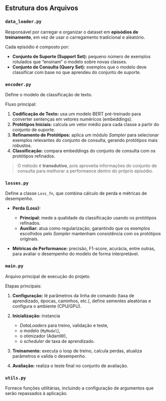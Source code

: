 ## Estrutura dos Arquivos

### `data_loader.py`

Responsável por carregar e organizar o dataset em **episódios de treinamento**, em vez de usar o carregamento tradicional e aleatório.

Cada episódio é composto por:

* **Conjunto de Suporte (Support Set):** pequeno número de exemplos rotulados que “ensinam” o modelo sobre novas classes.
* **Conjunto de Consulta (Query Set):** exemplos que o modelo deve classificar com base no que aprendeu do conjunto de suporte.


### `encoder.py`

Define o modelo de classificação de texto.

Fluxo principal:

1. **Codificação de Texto:** usa um modelo BERT pré-treinado para converter sentenças em vetores numéricos (embeddings).
2. **Protótipos Iniciais:** calcula um vetor médio para cada classe a partir do conjunto de suporte.
3. **Refinamento de Protótipos:** aplica um módulo *Sampler* para selecionar exemplos relevantes do conjunto de consulta, gerando protótipos mais robustos.
4. **Classificação:** compara embeddings do conjunto de consulta com os protótipos refinados.

> O método é **transdutivo**, pois aproveita informações do conjunto de consulta para melhorar a performance dentro do próprio episódio.


### `losses.py`

Define a classe `Loss_fn`, que combina cálculo de perda e métricas de desempenho.

* **Perda (Loss):**

  * **Principal:** mede a qualidade da classificação usando os protótipos refinados.
  * **Auxiliar:** atua como regularização, garantindo que os exemplos escolhidos pelo *Sampler* mantenham consistência com os protótipos originais.

* **Métricas de Performance:** precisão, F1-score, acurácia, entre outras, para avaliar o desempenho do modelo de forma interpretável.


### `main.py`

Arquivo principal de execução do projeto.

Etapas principais:

1. **Configuração:** lê parâmetros da linha de comando (taxa de aprendizado, épocas, caminhos, etc.), define sementes aleatórias e configura o ambiente (CPU/GPU).
2. **Inicialização:** instancia

   * *DataLoaders* para treino, validação e teste,
   * o modelo (`MyModel`),
   * o otimizador (AdamW),
   * o *scheduler* de taxa de aprendizado.
3. **Treinamento:** executa o loop de treino, calcula perdas, atualiza parâmetros e valida o desempenho.
4. **Avaliação:** realiza o teste final no conjunto de avaliação.


### `utils.py`

Fornece funções utilitárias, incluindo a configuração de argumentos que serão repassados à aplicação.


